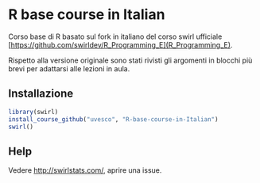 #  R base course in Italian

Corso base di R basato sul fork in italiano del corso swirl ufficiale [https://github.com/swirldev/R_Programming_E](R_Programming_E).

Rispetto alla versione originale sono stati rivisti gli argomenti in blocchi più brevi per adattarsi alle lezioni in aula.

## Installazione

```r
library(swirl)
install_course_github("uvesco", "R-base-course-in-Italian")
swirl()
```

## Help

Vedere http://swirlstats.com/, aprire una issue.
